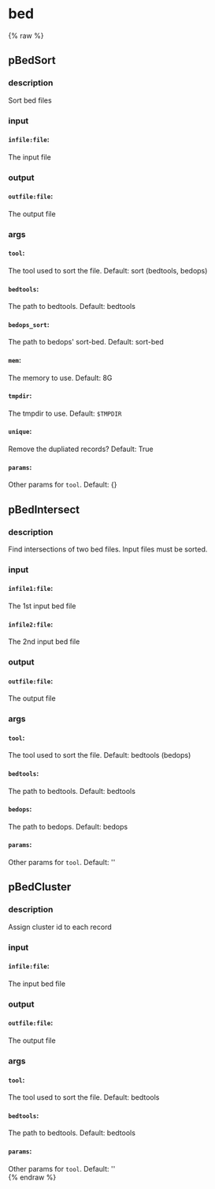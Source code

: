 # bed
<!-- toc -->
{% raw %}

## pBedSort

### description
Sort bed files

### input
#### `infile:file`:
The input file  

### output
#### `outfile:file`:
The output file  

### args
#### `tool`:
The tool used to sort the file. Default: sort (bedtools, bedops)  
#### `bedtools`:
The path to bedtools. Default: bedtools  
#### `bedops_sort`:
The path to bedops' sort-bed. Default: sort-bed  
#### `mem`:
The memory to use. Default: 8G  
#### `tmpdir`:
The tmpdir to use. Default: `$TMPDIR`  
#### `unique`:
Remove the dupliated records? Default: True  
#### `params`:
Other params for `tool`. Default: {}  

## pBedIntersect

### description
Find intersections of two bed files.
Input files must be sorted.

### input
#### `infile1:file`:
The 1st input bed file  
#### `infile2:file`:
The 2nd input bed file  

### output
#### `outfile:file`:
The output file  

### args
#### `tool`:
The tool used to sort the file. Default: bedtools (bedops)  
#### `bedtools`:
The path to bedtools. Default: bedtools  
#### `bedops`:
The path to bedops. Default: bedops  
#### `params`:
Other params for `tool`. Default: ''  

## pBedCluster

### description
Assign cluster id to each record

### input
#### `infile:file`:
The input bed file  

### output
#### `outfile:file`:
The output file  

### args
#### `tool`:
The tool used to sort the file. Default: bedtools  
#### `bedtools`:
The path to bedtools. Default: bedtools  
#### `params`:
Other params for `tool`. Default: ''  
{% endraw %}
